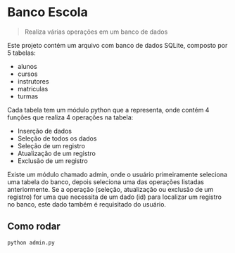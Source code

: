 # Banco Escola

> Realiza várias operações em um banco de dados

Este projeto contém um arquivo com banco de dados SQLite, composto por 5 tabelas:
* alunos
* cursos
* instrutores
* matriculas
* turmas

Cada tabela tem um módulo python que a representa, onde contém 4 funções que
realiza 4 operações na tabela:
* Inserção de dados
* Seleção de todos os dados
* Seleção de um registro
* Atualização de um registro
* Exclusão de um registro

Existe um módulo chamado admin, onde o usuário primeiramente seleciona uma tabela
do banco, depois seleciona uma das operações listadas anteriormente. Se a operação
(seleção, atualização ou exclusão de um registro) for uma que necessita de um
dado (id) para localizar um registro no banco, este dado também é requisitado do
usuário.

## Como rodar

```python admin.py```